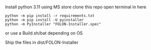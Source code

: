 Install python 3.11 using MS store
clone this repo
open terminal in here
```
python -m pip install -r requirements.txt
python -m pip install -U pyinstaller
python -m PyInstaller "FOLON-Installer.spec"
```
or use a Build.sh/bat depending on OS

Ship the files in dist/FOLON-Installer
